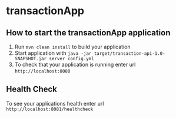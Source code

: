 # transactionApp

How to start the transactionApp application
---

1. Run `mvn clean install` to build your application
1. Start application with `java -jar target/transaction-api-1.0-SNAPSHOT.jar server config.yml`
1. To check that your application is running enter url `http://localhost:8080`

Health Check
---

To see your applications health enter url `http://localhost:8081/healthcheck`

